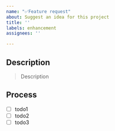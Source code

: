```yaml
---
name: "✅Feature request"
about: Suggest an idea for this project
title: ''
labels: enhancement
assignees: ''

---
```


## Description

> Description

## Process

- [ ] todo1
- [ ] todo2
- [ ] todo3
